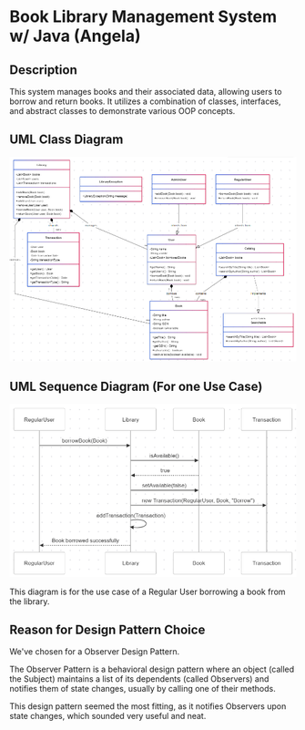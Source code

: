 # Book Library Management System w/ Java (Angela)


## Description
This system manages books and their associated data, 
allowing users to borrow and return books. 
It utilizes a combination of classes, interfaces, and abstract classes to demonstrate various OOP concepts.

## UML Class Diagram
![img.png](img.png)

## UML Sequence Diagram (For one Use Case)
![img_1.png](img_1.png)

This diagram is for the use case of a Regular User borrowing a book from the library.

## Reason for Design Pattern Choice

We've chosen for a Observer Design Pattern.

The Observer Pattern is a behavioral design pattern where an object 
(called the Subject) maintains a list of its dependents 
(called Observers) and notifies them of state changes, usually by calling one of their methods.

This design pattern seemed the most fitting, as it notifies Observers upon state changes, which sounded very useful and neat.


